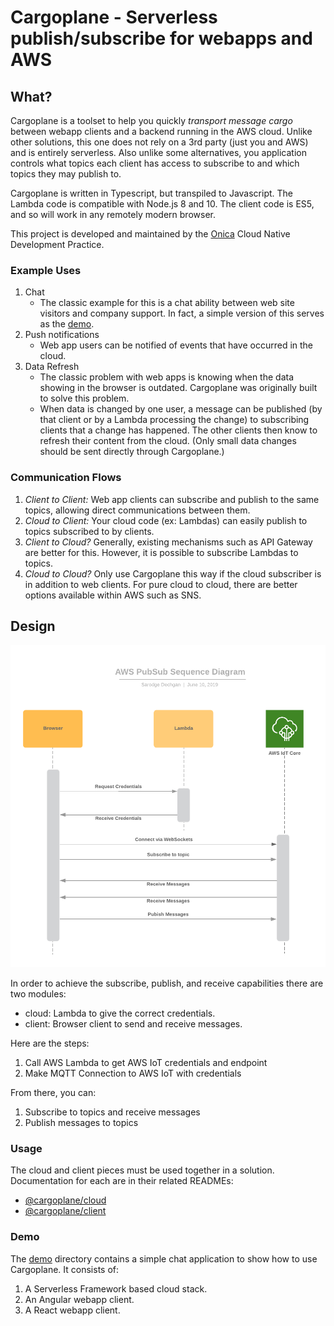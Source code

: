 # Cargoplane - Serverless publish/subscribe for webapps and AWS

## What?

Cargoplane is a toolset to help you quickly _transport message cargo_ between webapp clients and a backend running in the AWS cloud.
Unlike other solutions, this one does not rely on a 3rd party (just you and AWS) and is entirely serverless.
Also unlike some alternatives,
you application controls what topics each client has access to subscribe to and which topics they may publish to.

Cargoplane is written in Typescript, but transpiled to Javascript. The Lambda code is compatible with Node.js 8 and 10. The client code is ES5, and so will work in any remotely modern browser.

This project is developed and maintained by the [Onica](https://www.onica.com) Cloud Native Development Practice.

### Example Uses

1. Chat
   - The classic example for this is a chat ability between web site visitors and company support. In fact, a simple version of this serves as the [demo](demo).
2. Push notifications
   - Web app users can be notified of events that have occurred in the cloud.
3. Data Refresh
   - The classic problem with web apps is knowing when the data showing in the browser is outdated. Cargoplane was originally built to solve this problem.
   - When data is changed by one user, a message can be published (by that client or by a Lambda processing the change) to subscribing clients that a change has happened. The other clients then know to refresh their content from the cloud. (Only small data changes should be sent directly through Cargoplane.)

### Communication Flows

1. *Client to Client:* Web app clients can subscribe and publish to the same topics, allowing direct communications between them.
2. *Cloud to Client:* Your cloud code (ex: Lambdas) can easily publish to topics subscribed to by clients.
3. *Client to Cloud?* Generally, existing mechanisms such as API Gateway are better for this. However, it is possible to subscribe Lambdas to topics.
4. *Cloud to Cloud?* Only use Cargoplane this way if the cloud subscriber is in addition to web clients. For pure cloud to cloud, there are better options available within AWS such as SNS.

## Design

![](./sequence-diagram.png)

In order to achieve the subscribe, publish, and receive capabilities there are two modules:

* cloud: Lambda to give the correct credentials. 
* client: Browser client to send and receive messages.

Here are the steps:
1. Call AWS Lambda to get AWS IoT credentials and endpoint
1. Make MQTT Connection to AWS IoT with credentials 

From there, you can:
1. Subscribe to topics and receive messages
1. Publish messages to topics

### Usage

The cloud and client pieces must be used together in a solution. Documentation for each are in their related READMEs:

- [@cargoplane/cloud](cloud/README.md)
- [@cargoplane/client](client/README.md)

### Demo

The [demo](demo) directory contains a simple chat application to show how to use Cargoplane. It consists of:

1. A Serverless Framework based cloud stack.
1. An Angular webapp client.
1. A React webapp client.
